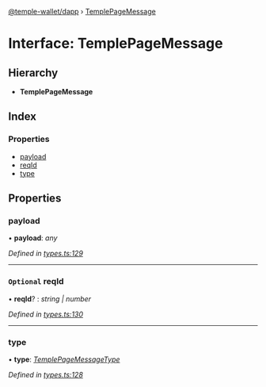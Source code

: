 [@temple-wallet/dapp](../README.md) › [TemplePageMessage](templepagemessage.md)

# Interface: TemplePageMessage

## Hierarchy

* **TemplePageMessage**

## Index

### Properties

* [payload](templepagemessage.md#payload)
* [reqId](templepagemessage.md#optional-reqid)
* [type](templepagemessage.md#type)

## Properties

###  payload

• **payload**: *any*

*Defined in [types.ts:129](https://github.com/madfish-solutions/templewallet-dapp/blob/735929f/src/types.ts#L129)*

___

### `Optional` reqId

• **reqId**? : *string | number*

*Defined in [types.ts:130](https://github.com/madfish-solutions/templewallet-dapp/blob/735929f/src/types.ts#L130)*

___

###  type

• **type**: *[TemplePageMessageType](../enums/templepagemessagetype.md)*

*Defined in [types.ts:128](https://github.com/madfish-solutions/templewallet-dapp/blob/735929f/src/types.ts#L128)*
